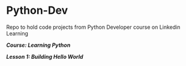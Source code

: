# Python-Dev
Repo to hold code projects from Python Developer course on Linkedin Learning

**_Course: Learning Python_**

**_Lesson 1: Building Hello World_**
